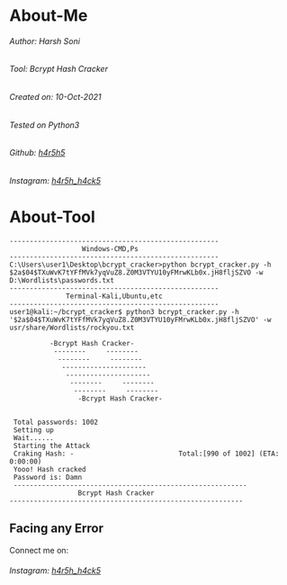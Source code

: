 # About-Me
###### Author: Harsh Soni
###### Tool: Bcrypt Hash Cracker
###### Created on: 10-Oct-2021
###### Tested on Python3
###### Github: [h4r5h5](https://github.com/h4r5h5)
###### Instagram: [h4r5h_h4ck5](https://www.instagram.com/h4r5h_h4ck5/)
# About-Tool
```
----------------------------------------------------
                  Windows-CMD,Ps
----------------------------------------------------                 
C:\Users\user1\Desktop\bcrypt_cracker>python bcrypt_cracker.py -h $2a$04$TXuWvK7tYFfMVk7yqVuZ8.Z0M3VTYU10yFMrwKLb0x.jH8fljSZVO -w D:\Wordlists\passwords.txt
----------------------------------------------------
              Terminal-Kali,Ubuntu,etc
----------------------------------------------------
user1@kali:~/bcrypt_cracker$ python3 bcrypt_cracker.py -h '$2a$04$TXuWvK7tYFfMVk7yqVuZ8.Z0M3VTYU10yFMrwKLb0x.jH8fljSZVO' -w usr/share/Wordlists/rockyou.txt
 
          -Bcrypt Hash Cracker-
           --------     --------
            --------     --------
             ---------------------
              ---------------------
               --------     --------
                --------     --------
                 -Bcrypt Hash Cracker-


 Total passwords: 1002
 Setting up
 Wait......
 Starting the Attack
 Craking Hash: -                          Total:[990 of 1002] (ETA:  0:00:00)
 Yooo! Hash cracked
 Password is: Damn
 ----------------------------------------------------------
                 Bcrypt Hash Cracker
----------------------------------------------------------
```
## Facing any Error
Connect me on: 
###### Instagram: [h4r5h_h4ck5](https://www.instagram.com/h4r5h_h4ck5/)
